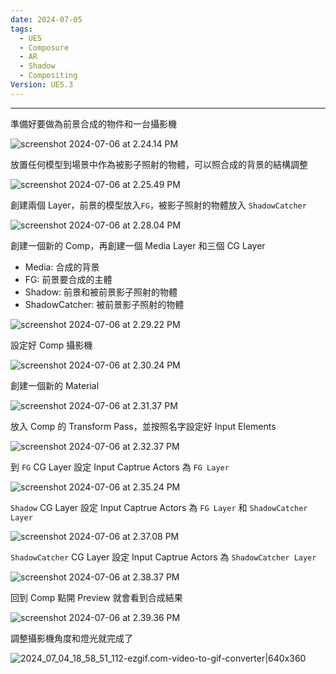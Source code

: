```yaml
---
date: 2024-07-05
tags:
  - UE5
  - Composure
  - AR
  - Shadow
  - Compositing
Version: UE5.3
---
```

---
準備好要做為前景合成的物件和一台攝影機

![screenshot 2024-07-06 at 2.24.14 PM](https://raw.githubusercontent.com/agin0634/DuriShen_DevNote/main/_Archives/Images/screenshot%202024-07-06%20at%202.24.14%20PM.jpg)

放置任何模型到場景中作為被影子照射的物體，可以照合成的背景的結構調整

![screenshot 2024-07-06 at 2.25.49 PM](https://raw.githubusercontent.com/agin0634/DuriShen_DevNote/main/_Archives/Images/screenshot%202024-07-06%20at%202.25.49%20PM.jpg)

創建兩個 Layer，前景的模型放入`FG`，被影子照射的物體放入 `ShadowCatcher`

![screenshot 2024-07-06 at 2.28.04 PM](https://raw.githubusercontent.com/agin0634/DuriShen_DevNote/main/_Archives/Images/screenshot%202024-07-06%20at%202.28.04%20PM.jpg)

創建一個新的 Comp，再創建一個 Media Layer 和三個 CG Layer
- Media: 合成的背景
- FG: 前景要合成的主體
- Shadow: 前景和被前景影子照射的物體
- ShadowCatcher: 被前景影子照射的物體

![screenshot 2024-07-06 at 2.29.22 PM](https://raw.githubusercontent.com/agin0634/DuriShen_DevNote/main/_Archives/Images/screenshot%202024-07-06%20at%202.29.22%20PM.jpg)

設定好 Comp 攝影機

![screenshot 2024-07-06 at 2.30.24 PM](https://raw.githubusercontent.com/agin0634/DuriShen_DevNote/main/_Archives/Images/screenshot%202024-07-06%20at%202.30.24%20PM.jpg)

創建一個新的 Material

![screenshot 2024-07-06 at 2.31.37 PM](https://raw.githubusercontent.com/agin0634/DuriShen_DevNote/main/_Archives/Images/screenshot%202024-07-06%20at%202.31.37%20PM.jpg)

放入 Comp 的 Transform Pass，並按照名字設定好 Input Elements

![screenshot 2024-07-06 at 2.32.37 PM](https://raw.githubusercontent.com/agin0634/DuriShen_DevNote/main/_Archives/Images/screenshot%202024-07-06%20at%202.32.37%20PM.jpg)

到 `FG` CG Layer 設定 Input Captrue Actors 為 `FG Layer`

![screenshot 2024-07-06 at 2.35.24 PM](https://raw.githubusercontent.com/agin0634/DuriShen_DevNote/main/_Archives/Images/screenshot%202024-07-06%20at%202.35.24%20PM.jpg)

`Shadow` CG Layer 設定 Input Captrue Actors 為 `FG Layer` 和 `ShadowCatcher Layer`

![screenshot 2024-07-06 at 2.37.08 PM](https://raw.githubusercontent.com/agin0634/DuriShen_DevNote/main/_Archives/Images/screenshot%202024-07-06%20at%202.37.08%20PM.jpg)

`ShadowCatcher` CG Layer 設定 Input Captrue Actors 為 `ShadowCatcher Layer`

![screenshot 2024-07-06 at 2.38.37 PM](https://raw.githubusercontent.com/agin0634/DuriShen_DevNote/main/_Archives/Images/screenshot%202024-07-06%20at%202.38.37%20PM.jpg)

回到 Comp 點開 Preview 就會看到合成結果

![screenshot 2024-07-06 at 2.39.36 PM](https://raw.githubusercontent.com/agin0634/DuriShen_DevNote/main/_Archives/Images/screenshot%202024-07-06%20at%202.39.36%20PM.jpg)

調整攝影機角度和燈光就完成了

![2024_07_04_18_58_51_112-ezgif.com-video-to-gif-converter|640x360](https://raw.githubusercontent.com/agin0634/DuriShen_DevNote/main/_Archives/Images/2024_07_04_18_58_51_112-ezgif.com-video-to-gif-converter.gif)


